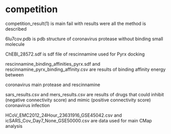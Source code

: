 # competition
competition_result(1) is main fail with results were all the method is described


6lu7cov.pdb is pdb structure of coronavirus protease without binding small molecule


ChEBI_28572.sdf is sdf file of rescinnamine used for Pyrx docking


rescinnamine_binding_affinities_pyrx.sdf and rescinnamine_pyrx_binding_affinity.csv are results of binding affinity energy between


coronavirus main protease and rescinnamine


sars_results.csv and mers_results.csv are results of drugs that could inhibit (negative connectivity score) and mimic (positive 
connectivity score) coronavirus infection


HCoV_EMC2012_24Hour_23631916_GSE45042.csv and icSARS_Cov_Day7_None_GSE50000.csv are data used for main CMap analysis
